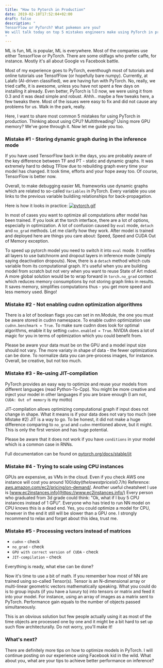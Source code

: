 ```yaml
---
title: "How to Pytorch in Production"
date: 2019-02-18T17:52:04+02:00
draft: false
description: "
TensorFlow or PyTorch? What pokemon are you? 
We will talk today on top 5 mistakes engineers make using PyTorch in production.
"
---
```


ML is fun, ML is popular, ML is everywhere. Most of the companies use either
TensorFlow or PyTorch. There are some oldfags who prefer caffe, for instance.
Mostly it's all about Google vs Facebook battle.

Most of my experience goes to PyTorch, eventhough most of tutorials and online tutorials use TensofFlow (or hopefully bare numpy).
Currently, at Lalafo (AI-driven classified), we are having fun with PyTorch. No, really, we tried caffe, it is awesome, unless you have not spent a few days on installing it already.
Even better, PyTorch is 1.0 now, we were using it from 0.3 and it was dead simple and robust. Ahhh.. maybe a few tweaks here, a few tweaks there.
Most of the issues were easy to fix and did not cause any problems for us. Walk in the park, really.

Here, I want to share most common 5 mistakes for using PyTorch in production. Thinking about using CPU? Multithreading? Using more GPU memory? We've gone through it. Now let me guide you too.

### Mistake #1 - Storing dynamic graph during in the inference mode

If you have used TensorFlow back in the days, you are probably aware of the key difference between TF and PT - static and dynamic graphs.
It was extremely hard to debug TFlow due to rebuilding graph every time your model has changed. It took time, efforts and your hope away too.
Of course, TensorFlow is better now. 

Overall, to make debugging easier ML frameworks use dynamic graphs which are related to so-called `Variables` in PyTorch. Every variable you use links to the previous variable buildiing relationships for back-propagation.

Here is how it looks in practice:
[![pytorch.gif](https://i.postimg.cc/4xjVQ04r/pytorch.gif)](https://postimg.cc/NK7KgpH4)

In most of cases you want to optimize all computations after model has been trained. If you look at the torch interface, there are a lot of options, especially in optimization.
A lot of confusion caused by `eval` mode, `detach` and `no_grad` methods. Let me clarify how they work.
After model is trained and deployed here are things you care about: Speed, Speed and CUDA Out of Memory exception.

To speed up pytorch model you need to switch it into `eval` mode. It notifies all layers to use batchnorm and dropout layers in inference mode (simply saying deactivation dropouts).
Now, there is a `detach` method which cuts variable from its computational graph. It's useful when you are building model from scratch but not very when you want to reuse State of Art mdoel.
A more global solution would be to wrap forward in `torch.no_grad` context which reduces memory consumptions by not storing graph links in results. It saves memory, simplifies computations thus - you get more speed and less memory used. Bingo!

### Mistake #2 - Not enabling cudnn optimization algorithms

There is a lot of boolean flags you can set in nn.Module, the one you must be aware stored in cudnn namespace.
To enable cudnn optimization use `cudnn.benchmark = True`. To make sure cudnn does look for optimal algorithms, enable it by setting `cudnn.enabled = True`.
NVIDIA does a lot of magic for you in terms of optimization which you could benefit from.

Please be aware your data must be on the GPU and a model input size should not vary. The more variaty in shape of data - the fewer optimizations can be done.
To normalize data you can pre-process images, for instance. Overall, be creative, but not too much.

### Mistake #3 - Re-using JIT-compilation
PyTorch provides an easy way to optimize and reuse your models from different languages (read Python-To-Cpp). You might be more creative and inject your model in other languages if you are brave enough (I am not, `CUDA: Out of memory` is my motto)

JIT-compilation allows optimizing computational graph if input does not change in shape. What it means is if your data does not vary too much (see Mistake #2) JIT is a way to go.
To be honest, it did not make a huge difference comparing to `no_grad` and `cudnn` mentioned above, but it might. This is only the first version and has huge potential. 

Please be aware that it does not work if you have `conditions` in your model which is a common case in RNNs.

Full documentation can be found on [pytorch.org/docs/stable/jit](https://pytorch.org/docs/stable/jit.html)

### Mistake #4 - Trying to scale using CPU instances
GPUs are expensive, as VMs in the cloud. Even if you check AWS one instance will cost you around 100$/day (the lowest price is 0.7$/h) Reference: [aws.amazon.com/ec2/pricing/on-demand/](https://aws.amazon.com/ec2/pricing/on-demand/). Another useful cheatsheet I use is [www.ec2instances.info](https://www.ec2instances.info/)
Every person who graduated from 3d grade could think: "Ok, what if I buy 5 CPU instances instead of 1 GPU".
Everyone who has tried to run NN model on CPU knows this is a dead end. Yes, you could optimize a model for CPU, however in the end it still will be slower than a GPU one. 
I strongly recommend to relax and forget about this idea, trust me.

### Mistake #5 - Processing vectors instead of matrices

- `cudnn` - check
- `no_grad` - check
- `GPU with correct version of CUDA` - check
- `JIT-compilation` - check

Everything is ready, what else can be done?

Now it's time to use a bit of math. If you remember how most of NN are trained using so-called Tensor(s). Tensor is an N-dimensional array or multi-linear geometric vectors mathematically speaking.
What you could do is to group inputs (if you have a luxury to) into tensors or matrix and feed it into your model. For instance, using an array of images as a matrix sent to PyTorch. Performance gain equals to the number of objects passed simultaneously.

This is an obvious solution but few people actually using it as most of the time objects are processed one by one and it might be a bit hard to set up such flow architecturally. Do not worry, you'll make it!


### What's next?

There are definitely more tips on how to optimize models in PyTorch. I will continue posting on our experience using Facebook kid in the wild.
What about you, what are your tips to achieve better performance on inference?
  

